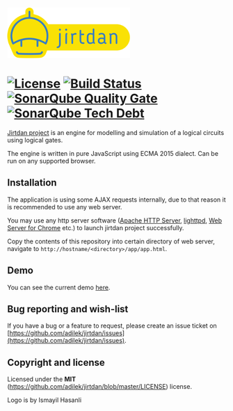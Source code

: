 ![Logo](logo.png)

[![License](https://img.shields.io/github/license/adilek/jirtdan.svg)](https://github.com/adilek/jirtdan/blob/master/LICENSE) [![Build Status](https://travis-ci.org/adilek/jirtdan.svg?branch=master)](https://travis-ci.org/adilek/jirtdan) [![SonarQube Quality Gate](https://sonarqube.com/api/badges/gate?key=adilek:jirtdan)](https://sonarqube.com/dashboard?id=adilek%3Ajirtdan) [![SonarQube Tech Debt](https://sonarqube.com/api/badges/measure?key=adilek:jirtdan&metric=sqale_debt_ratio)](https://sonarqube.com/dashboard?id=adilek:jirtdan)
======



[Jirtdan project](http://jirtdan.org) is an engine for modelling and simulation of a logical circuits using logical gates.

The engine is written in pure JavaScript using ECMA 2015 dialect. Can be run on any supported browser.

## Installation

The application is using some AJAX requests internally, due to that reason it is recommended to use any web server.

You may use any http server software ([Apache HTTP Server](https://httpd.apache.org/), [lighttpd](https://www.lighttpd.net/), [Web Server for Chrome](https://chrome.google.com/webstore/detail/web-server-for-chrome/ofhbbkphhbklhfoeikjpcbhemlocgigb?hl=en) etc.) to launch jirtdan project successfully.

Copy the contents of this repository into certain directory of web server, navigate to `http://hostname/<directory>/app/app.html`.

## Demo

You can see the current demo [here](http://jirtdan.org/app/app.html).

## Bug reporting and wish-list
If you have a bug or a feature to request, please create an issue ticket on [https://github.com/adilek/jirtdan/issues](https://github.com/adilek/jirtdan/issues).

## Copyright and license

Licensed under the **MIT** (https://github.com/adilek/jirtdan/blob/master/LICENSE) license.

Logo is by Ismayil Hasanli